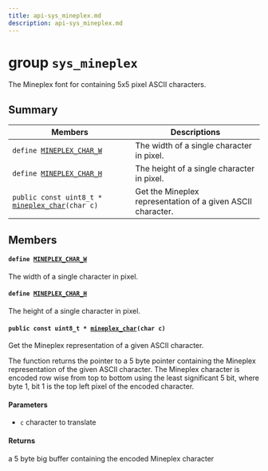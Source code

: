 ```yaml
---
title: api-sys_mineplex.md
description: api-sys_mineplex.md
---
```

# group `sys_mineplex` 

The Mineplex font for containing 5x5 pixel ASCII characters.

## Summary

 Members                        | Descriptions                                
--------------------------------|---------------------------------------------
`define `[`MINEPLEX_CHAR_W`](#group__sys__mineplex_1ga9a504bba7a45a9fe04350c4bce49ec70)            | The width of a single character in pixel.
`define `[`MINEPLEX_CHAR_H`](#group__sys__mineplex_1ga46678994514ed9f7a46ad80b38ceb2b9)            | The height of a single character in pixel.
`public const uint8_t * `[`mineplex_char`](#group__sys__mineplex_1ga9090cc31846fe655eb10e157d573641a)`(char c)`            | Get the Mineplex representation of a given ASCII character.

## Members

#### `define `[`MINEPLEX_CHAR_W`](#group__sys__mineplex_1ga9a504bba7a45a9fe04350c4bce49ec70) 

The width of a single character in pixel.

#### `define `[`MINEPLEX_CHAR_H`](#group__sys__mineplex_1ga46678994514ed9f7a46ad80b38ceb2b9) 

The height of a single character in pixel.

#### `public const uint8_t * `[`mineplex_char`](#group__sys__mineplex_1ga9090cc31846fe655eb10e157d573641a)`(char c)` 

Get the Mineplex representation of a given ASCII character.

The function returns the pointer to a 5 byte pointer containing the Mineplex representation of the given ASCII character. The Mineplex character is encoded row wise from top to bottom using the least significant 5 bit, where byte 1, bit 1 is the top left pixel of the encoded character.

#### Parameters
* `c` character to translate

#### Returns
a 5 byte big buffer containing the encoded Mineplex character

